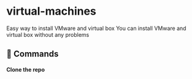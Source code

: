 # virtual-machines
Easy way to install VMware and virtual box 
You can install VMware and virtual box without any problems
## 🔧 Commands

#### Clone the repo
```bash
